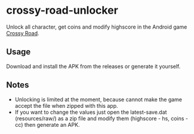 # crossy-road-unlocker
Unlock all character, get coins and modify highscore in the Android game [Crossy Road](https://play.google.com/store/apps/details?id=com.yodo1.crossyroad).
## Usage
Download and install the APK from the releases or generate it yourself.

## Notes
- Unlocking is limited at the moment, because cannot make the game accept the file when zipped with this app.
- If you want to change the values just open the latest-save.dat (resources/raw/) as a zip file and modify them (highscore - hs, coins -cc) then generate an APK.